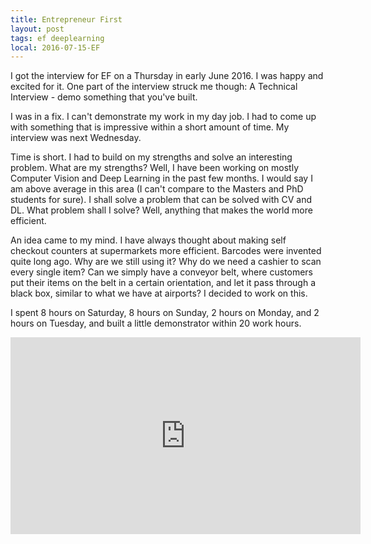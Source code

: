 ```yaml
---
title: Entrepreneur First
layout: post
tags: ef deeplearning
local: 2016-07-15-EF
---
```


I got the interview for EF on a Thursday in early June 2016. I was happy and excited for it. One part of the interview struck me though: A Technical Interview - demo something that you've built.

I was in a fix. I can't demonstrate my work in my day job. I had to come up with something that is impressive within a short amount of time. My interview was next Wednesday. 

Time is short. I had to build on my strengths and solve an interesting problem. What are my strengths? Well, I have been working on mostly Computer Vision and Deep Learning in the past few months. I would say I am above average in this area (I can't compare to the Masters and PhD students for sure). I shall solve a problem that can be solved with CV and DL. What problem shall I solve? Well, anything that makes the world more efficient.

An idea came to my mind. I have always thought about making self checkout counters at supermarkets more efficient. Barcodes were invented quite long ago. Why are we still using it? Why do we need a cashier to scan every single item? Can we simply have a conveyor belt, where customers put their items on the belt in a certain orientation, and let it pass through a black box, similar to what we have at airports? I decided to work on this.

I spent 8 hours on Saturday, 8 hours on Sunday, 2 hours on Monday, and 2 hours on Tuesday, and built a little demonstrator within 20 work hours.

<div class="video"><iframe width="560" height="315" src="https://www.youtube.com/embed/0PyXLNSl9nE" frameborder="0" allowfullscreen></iframe></div>